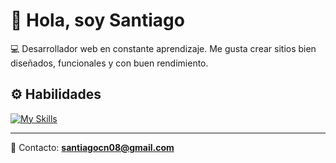 # 👋 Hola, soy Santiago

💻 Desarrollador web en constante aprendizaje. Me gusta crear sitios bien diseñados, funcionales y con buen rendimiento.  

## ⚙️ Habilidades
[![My Skills](https://skillicons.dev/icons?i=html,css,js,tailwind,astro,firebase,python,git,github,gitlab)](https://skillicons.dev)


---

📩 Contacto: **santiagocn08@gmail.com**
